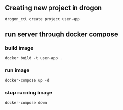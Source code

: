 ## Creating new project in drogon
```
drogon_ctl create project user-app
```

## run server through docker compose
### build image
```
docker build -t user-app .
```
### run image
```
docker-compose up -d
```
### stop running image
```
docker-compose down
```